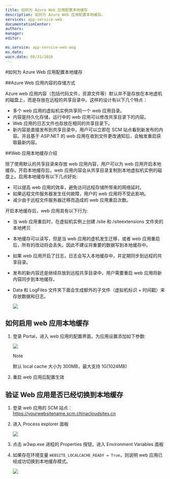 ```yaml
---
title: 如何为 Azure Web 应用配置本地缓存
description: 如何为 Azure Web 应用配置本地缓存。
services: app-service-web
documentationCenter: 
authors: 
manager: 
editor: 

ms.service: app-service-web-aog
ms.date: 
wacn.date: 08/31/2016
---
```


#如何为 Azure Web 应用配置本地缓存

##Azure Web 应用内容的存储方式

Azure web 应用内容（包括代码文件，资源文件等）默认并不是存放在本地虚机的磁盘上，而是存放在远程的共享目录中。这样的设计有以下几个特点：

- 多个 web 应用的虚拟机实例共享同一个 web 应用目录。
- 内容是持久化存储，运行中的 web 应用可以修改共享目录下的内容。
- Web 应用的日志文件也存放在相同的共享目录下。
- 新内容是直接发布到共享目录中，用户可以立即在 SCM 站点看到新发布的内容。并且基于 ASP.NET 的 web 应用在收到文件更改通知后，会触发重启获取最新内容。

##Web 应用本地缓存介绍

除了使用默认的共享目录来存放 web 应用内容，用户可以为 web 应用开启本地缓存。开启本地缓存后，web 应用内容会从共享目录复制到本地虚拟机实例的磁盘上。启用本地缓存有以下几点好处:

- 可以提高 web 应用的效率，避免访问远程存储所带来的网络延时。
- 如果远程文件服务器发生任何故障，用户的 web 应用将不受此影响。
- 减少由于远程文件服务器迁移而造成的 web 应用重启次数。

开启本地缓存后，web 应用具有以下行为:

- 当 web 应用重启时，在虚拟机实例上创建 /site 和 /siteextensions 文件夹的本地拷贝
- 本地缓存可以读写，但是当 web 应用的虚机发生迁移，或者 web 应用重启后，所有的改动将会丢失。因此不建议将重要的数据写到本地缓存中。
- 如果 web 应用开启了日志，日志会写入本地缓存中，并定期同步到远程的共享目录。
- 发布的新内容还是继续存放到远程共享目录中，用户需要重启 web 应用将新内容同步到本地缓存。
- Data 和 LogFiles 文件夹下面会生成额外的子文件（虚拟机标识 + 时间戳）来存放数据和日志。 

    ![](./media/aog-web-app-configure-local-cache/structure.png)

## 如何启用 web 应用本地缓存

1. 登录 Portal，进入 web 应用的配置界面，为应用设置添加如下参数:

     ![](./media/aog-web-app-configure-local-cache/portal.png)

    >[!NOTE]
    >默认 local cache 大小为 300MB，最大支持 1G(1024MB)

2. 重启 web 应用后配置生效

## 验证 Web 应用是否已经切换到本地缓存

1. 登录 web 应用的 SCM 站点：https://yourwebsitename.scm.chinacloudsites.cn
2. 进入 Process explorer 面板

    ![](./media/aog-web-app-configure-local-cache/kudu.png)

3. 点击 w3wp.exe 进程的 Properties 按钮，进入 Environment Variables 面板
4. 如果存在环境变量 `WEBSITE_LOCALCACHE_READY = True`，则说明 web 应用已经成功切换到本地缓存模式。

    ![](./media/aog-web-app-configure-local-cache/local-ready.png)

